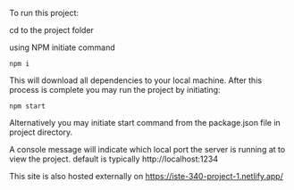 To run this project:

cd to the project folder

using NPM initiate command

```
npm i
```

This will download all dependencies to your local machine.
After this process is complete you may run the project by initiating:

```
npm start
```

Alternatively you may initiate start command from the package.json file in project directory.

A console message will indicate which local port the server is running at to view the project. 
default is typically http://localhost:1234

This site is also hosted externally on https://iste-340-project-1.netlify.app/